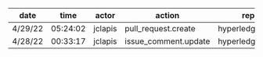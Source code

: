 | date    | time     | actor   | action               | repo             | user    | data.team | data.new_repo_permission | data.old_repo_permission |
| ------- | -------- | ------- | -------------------- | ---------------- | ------- | --------- | ------------------------ | ------------------------ |
| 4/29/22 | 05:24:02 | jclapis | pull_request.create  | hyperledger/besu | jclapis |           |                          |                          |
| 4/28/22 | 00:33:17 | jclapis | issue_comment.update | hyperledger/besu |         |           |                          |                          |
